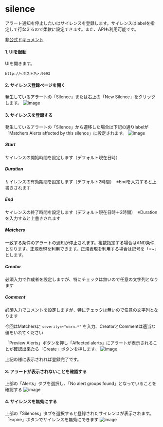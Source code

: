 # silence
アラート通知を停止したいはサイレンスを登録します。サイレンスはlabelを指定して行なえるので柔軟に設定できます。また、APIも利用可能です。

[非公式ドキュメント](https://hawksnowlog.blogspot.com/2021/02/disable-notification-with-alertmanager.html)

#### 1. UIを起動
UIを開きます。
```
http://<ホスト名>:9093
```
#### 2. サイレンス登録ページを開く
発生しているアラートの「Silence」または右上の「New Silence」をクリックします。
![image](https://user-images.githubusercontent.com/91726058/172295421-4fec77ed-fd9c-4d6b-a7bf-81278e8b8cc6.png)
#### 3. サイレンスを登録する
発生しているアラートの「Silence」から遷移した場合は下記の通りlabelが「Matchers Alerts affected by this silence」に設定されます。
![image](https://user-images.githubusercontent.com/91726058/172296052-b691971c-e66a-493e-996a-2438153667de.png)
##### Start
サイレンスの開始時間を設定します（デフォルト現在日時）
##### Duration
サイレンスの有効期間を設定します（デフォルト2時間）　※Endを入力すると上書きされます
##### End
サイレンスの終了時間を設定します（デフォルト現在日時＋2時間）　※Durationを入力すると上書きされます
##### Matchers
一致する条件のアラートの通知が停止されます。複数指定する場合はAND条件となります。正規表現を利用できます。正規表現を利用する場合は記号を「=~」とします。
##### Creator
必須入力で作成者を設定しますが、特にチェックは無いので任意の文字列となります
##### Comment
必須入力でコメントを設定しますが、特にチェックは無いので任意の文字列となります

今回はMatchersに ```severity=~"warn.*"``` を入力、CreatorとCommentは適当な値をいれてください

「Preview Alerts」ボタンを押し「Affected alerts」にアラートが表示されることが確認出来たら「Create」ボタンを押します。
![image](https://user-images.githubusercontent.com/91726058/172298548-2e13f37f-66c8-4537-9e80-d6ef6c350b0b.png)

上記の様に表示されれば登録完了です。
#### 3. アラートが表示されないことを確認する
上部の「Alerts」タブを選択し、「No alert groups found」となっていることを確認する
![image](https://user-images.githubusercontent.com/91726058/172298784-62dcd4b0-d28c-4887-99d9-75b01f411db3.png)
#### 4. サイレンスを無効にする
上部の「Silences」タブを選択すると登録されたサイレンスが表示されます。「Expire」ボタンでサイレンスを無効にできます
![image](https://user-images.githubusercontent.com/91726058/172299132-9d4b202e-69b0-4480-89b4-8353eae919c5.png)
